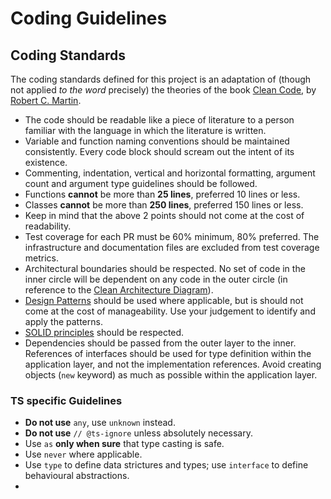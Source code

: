 # Coding Guidelines

## Coding Standards

The coding standards defined for this project is an adaptation of (though not applied *to the word* precisely) the theories of the book [Clean Code](https://www.goodreads.com/en/book/show/3735293), by [Robert C. Martin](https://en.wikipedia.org/wiki/Robert_C._Martin).

- The code should be readable like a piece of literature to a person familiar with the language in which the literature is written.
- Variable and function naming conventions should be maintained consistently. Every code block should scream out the intent of its existence.
- Commenting, indentation, vertical and horizontal formatting, argument count and argument type guidelines should be followed.
- Functions **cannot** be more than **25 lines**, preferred 10 lines or less.
- Classes **cannot** be more than **250 lines**, preferred 150 lines or less.
- Keep in mind that the above 2 points should not come at the cost of readability.
- Test coverage for each PR must be 60% minimum, 80% preferred. The infrastructure and documentation files are excluded from test coverage metrics.
- Architectural boundaries should be respected. No set of code in the inner circle will be dependent on any code in the outer circle (in reference to the [Clean Architecture Diagram](https://blog.cleancoder.com/uncle-bob/images/2012-08-13-the-clean-architecture/CleanArchitecture.jpg)).
- [Design Patterns](https://en.wikipedia.org/wiki/Design_pattern) should be used where applicable, but is should not come at the cost of manageability. Use your judgement to identify and apply the patterns.
- [SOLID principles](https://en.wikipedia.org/wiki/SOLID) should be respected.
- Dependencies should be passed from the outer layer to the inner. References of interfaces should be used for type definition within the application layer, and not the implementation references. Avoid creating objects (`new` keyword) as much as possible within the application layer.

### TS specific Guidelines
- **Do not use** `any`, use `unknown` instead.
- **Do not use** `// @ts-ignore` unless absolutely necessary.
- Use `as` **only when sure** that type casting is safe.
- Use `never` where applicable.
- Use `type` to define data strictures and types; use `interface` to define behavioural abstractions.
- 